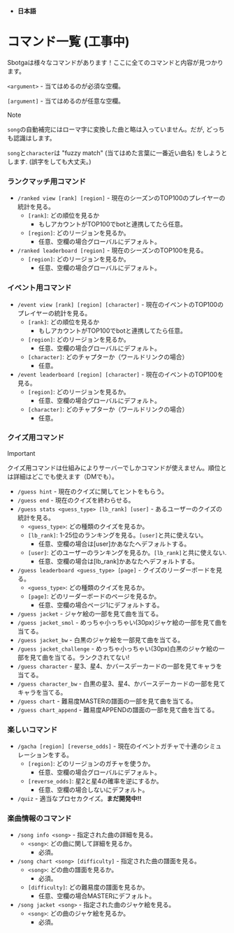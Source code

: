 - **日本語**
# コマンド一覧 (工事中)
Sbotgaは様々なコマンドがあります！ここに全てのコマンドと内容が見つかります。

`<argument>` - 当てはめるのが必須な空欄。

`[argument]` - 当てはめるのが任意な空欄。

> [!NOTE]  
> `song`の自動補完にはローマ字に変換した曲と略は入っていません。だが, どっちも認識はします。
> 
> `song`と`character`は "fuzzy match" (当てはめた言葉に一番近い曲名) をしようとします. (誤字をしても大丈夫。)
### ランクマッチ用コマンド
- `/ranked view [rank] [region]` - 現在のシーズンのTOP100のプレイヤーの統計を見る。
    - `[rank]`: どの順位を見るか
        - もしアカウントがTOP100でbotと連携してたら任意。
    - `[region]`: どのリージョンを見るか。
        - 任意、空欄の場合グローバルにデフォルト。
- `/ranked leaderboard [region]` - 現在のシーズンのTOP100を見る。
    - `[region]`: どのリージョンを見るか。
        - 任意、空欄の場合グローバルにデフォルト。
### イベント用コマンド
- `/event view [rank] [region] [character]` - 現在のイベントのTOP100のプレイヤーの統計を見る。
    - `[rank]`: どの順位を見るか
        - もしアカウントがTOP100でbotと連携してたら任意。
    - `[region]`: どのリージョンを見るか。
        - 任意、空欄の場合グローバルにデフォルト。
    - `[character]`: どのチャプターか（ワールドリンクの場合）
        - 任意。
- `/event leaderboard [region] [character]` - 現在のイベントのTOP100を見る。
    - `[region]`: どのリージョンを見るか。
        - 任意、空欄の場合グローバルにデフォルト。
    - `[character]`: どのチャプターか（ワールドリンクの場合）
        - 任意。
### クイズ用コマンド
> [!IMPORTANT]  
> クイズ用コマンドは仕組みによりサーバーでしかコマンドが使えません。順位とは詳細はどこでも使えます（DMでも）。
- `/guess hint` - 現在のクイズに関してヒントをもらう。
- `/guess end` - 現在のクイズを終わらせる。
- `/guess stats <guess_type> [lb_rank] [user]` - あるユーザーのクイズの統計を見る。
    - `<guess_type>`: どの種類のクイズを見るか。
    - `[lb_rank]`: 1-25位のランキングを見る。`[user]`と共に使えない。
        - 任意、空欄の場合は[user]かあなたへデフォルトする。
    - `[user]`: どのユーザーのランキングを見るか。`[lb_rank]`と共に使えない.
        - 任意、空欄の場合は[lb_rank]かあなたへデフォルトする。
- `/guess leaderboard <guess_type> [page]` - クイズのリーダーボードを見る。
    - `<guess_type>`: どの種類のクイズを見るか。
    - `[page]`: どのリーダーボードのページを見るか。
        - 任意、空欄の場合ページ1にデフォルトする。
- `/guess jacket` - ジャケ絵の一部を見て曲を当てる。
- `/guess jacket_smol` - めっちゃ小っちゃい(30px)ジャケ絵の一部を見て曲を当てる。
- `/guess jacket_bw` - 白黒のジャケ絵を一部見て曲を当てる。
- `/guess jacket_challenge` - めっちゃ小っちゃい(30px)白黒のジャケ絵の一部を見て曲を当てる。ランクされてない!
- `/guess character` - 星3、星4、かバースデーカードの一部を見てキャラを当てる。
- `/guess character_bw` - 白黒の星3、星4、かバースデーカードの一部を見てキャラを当てる。
- `/guess chart` - 難易度MASTERの譜面の一部を見て曲を当てる。
- `/guess chart_append` - 難易度APPENDの譜面の一部を見て曲を当てる。
### 楽しいコマンド
- `/gacha [region] [reverse_odds]` - 現在のイベントガチャで十連のシミュレーションをする。
    - `[region]`: どのリージョンのガチャを使うか。
        - 任意、空欄の場合グローバルにデフォルト。
    - `[reverse_odds]`: 星2と星4の確率を逆にするか。
        - 任意、空欄の場合しないにデフォルト。
- `/quiz` - 適当なプロセカクイズ。**まだ開発中!!**
### 楽曲情報のコマンド
- `/song info <song>` - 指定された曲の詳細を見る。
    - `<song>`: どの曲に関して詳細を見るか。
        - 必須。
- `/song chart <song> [difficulty]` - 指定された曲の譜面を見る。
    - `<song>`: どの曲の譜面を見るか。
        - 必須。
    - `[difficulty]`: どの難易度の譜面を見るか。
        - 任意、空欄の場合MASTERにデフォルト。
- `/song jacket <song>` - 指定された曲のジャケ絵を見る。
    - `<song>`: どの曲のジャケ絵を見るか。
        - 必須。
